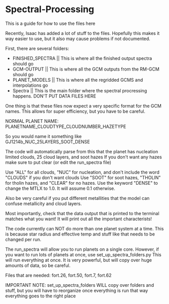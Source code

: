 # Spectral-Processing
This is a guide for how to use the files here


Recently, Isaac has added a lot of stuff to the files. Hopefully this makes it way easier to use, but it also may cause problems if not documented.

First, there are several folders:
- FINISHED_SPECTRA   || This is where all the finished output spectra should go
- GCM-OUTPUT         || This is where all the GCM outputs from the RM-GCM should go
- PLANET_MODELS      || This is where all the regridded GCMS and interpolations go
- Spectra            || This is the main folder where the spectral procressing happens. DON'T PUT DATA FILES HERE


One thing is that these files now expect a very specific format for the GCM names. This allows for super efficiency, but you have to be careful.

NORMAL PLANET NAME:
PLANETNAME_CLOUDTYPE_CLOUDNUMBER_HAZETYPE

So you would name it something like GJ1214b_NUC_25LAYERS_SOOT_DENSE

The code will automatically parse from this that the planet has nucleation limited clouds, 25 cloud layers, and soot hazes
If you don't want any hazes make sure to put clear (or edit the run_spectra file)

Use "ALL" for all clouds, "NUC" for nucleation, and don't include the word "CLOUDS" if you don't want clouds
Use "SOOT" for soot hazes, "THOLIN" for tholin hazes, and "CLEAR" for no hazes.
Use the keyword "DENSE" to change the MTLX to 1.0. It will assume 0.1 otherwise.

Also be very careful if you put different metallities that the model can confuse metallicity and cloud layers.

Most importantly, check that the data output that is printed to the terminal matches what you want!
It will print out all the important characterists!

The code currently can NOT do more than one planet system at a time. This is because star radius and effective temp and
stuff like that needs to be changed per run.

The run_spectra will allow you to run planets on a single core.
However, if you want to run lots of planets at once, use set_up_spectra_folders.py
This will run everything at once. It is very powerful, but will copy over huge amounts of data, so be careful.

Files that are needed:
fort.26, fort.50, fort.7, fort.62


IMPORTANT NOTE:
set_up_spectra_folders WILL copy over folders and stuff, but you will have to reorganize once everything is run
that way everything goes to the right place